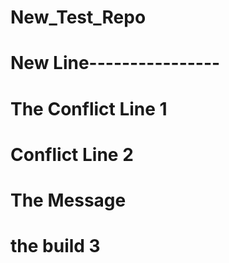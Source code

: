 # New_Test_Repo
# New Line----------------
# The Conflict Line 1
# Conflict Line 2
# The Message
# the build 3

